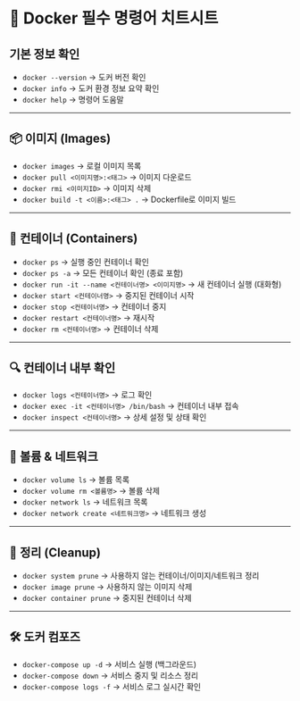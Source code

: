 # 🐳 Docker 필수 명령어 치트시트

## 기본 정보 확인
- `docker --version` → 도커 버전 확인  
- `docker info` → 도커 환경 정보 요약 확인  
- `docker help` → 명령어 도움말  

---

## 📦 이미지 (Images)
- `docker images` → 로컬 이미지 목록  
- `docker pull <이미지명>:<태그>` → 이미지 다운로드  
- `docker rmi <이미지ID>` → 이미지 삭제  
- `docker build -t <이름>:<태그> .` → Dockerfile로 이미지 빌드  

---

## 🚀 컨테이너 (Containers)
- `docker ps` → 실행 중인 컨테이너 확인  
- `docker ps -a` → 모든 컨테이너 확인 (종료 포함)  
- `docker run -it --name <컨테이너명> <이미지명>` → 새 컨테이너 실행 (대화형)  
- `docker start <컨테이너명>` → 중지된 컨테이너 시작  
- `docker stop <컨테이너명>` → 컨테이너 중지  
- `docker restart <컨테이너명>` → 재시작  
- `docker rm <컨테이너명>` → 컨테이너 삭제  

---

## 🔍 컨테이너 내부 확인
- `docker logs <컨테이너명>` → 로그 확인  
- `docker exec -it <컨테이너명> /bin/bash` → 컨테이너 내부 접속  
- `docker inspect <컨테이너명>` → 상세 설정 및 상태 확인  

---

## 📂 볼륨 & 네트워크
- `docker volume ls` → 볼륨 목록  
- `docker volume rm <볼륨명>` → 볼륨 삭제  
- `docker network ls` → 네트워크 목록  
- `docker network create <네트워크명>` → 네트워크 생성  

---

## 🧹 정리 (Cleanup)
- `docker system prune` → 사용하지 않는 컨테이너/이미지/네트워크 정리  
- `docker image prune` → 사용하지 않는 이미지 삭제  
- `docker container prune` → 중지된 컨테이너 삭제  

---

## 🛠️ 도커 컴포즈
- `docker-compose up -d` → 서비스 실행 (백그라운드)  
- `docker-compose down` → 서비스 중지 및 리소스 정리  
- `docker-compose logs -f` → 서비스 로그 실시간 확인  
